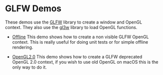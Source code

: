 # GLFW Demos

These demos use the [GLFW](https://www.glfw.org/) library to create a window and OpenGL context. They also use the [gl3w]([Title](https://github.com/skaslev/gl3w)) library to load OpenGL functions.



- [Offline](./Offline/) This demo shows how to create a non visible GLFW OpenGL context. This is really useful for doing unit tests or for simple offline rendering.

- [OpenGL2.0](./OpenGL2.0/) This demo shows how to create a GLFW deprecated OpenGL 2.0 context, if you wish to use old OpenGL on macOS this is the only way to do it. 

